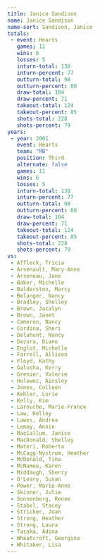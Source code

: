```yaml
---
title: Janice Sandison
name: Janice Sandison
name-sort: Sandison, Janice
totals:
 - event: Hearts
   games: 11
   wins: 6
   losses: 5
   inturn-total: 130
   inturn-percent: 77
   outturn-total: 98
   outturn-percent: 80
   draw-total: 104
   draw-percent: 71
   takeout-total: 124
   takeout-percent: 85
   shots-total: 228
   shots-percent: 79
years:
 - year: 2001
   event: Hearts
   team: "MB"
   position: Third
   alternate: false
   games: 11
   wins: 6
   losses: 5
   inturn-total: 130
   inturn-percent: 77
   outturn-total: 98
   outturn-percent: 80
   draw-total: 104
   draw-percent: 71
   takeout-total: 124
   takeout-percent: 85
   shots-total: 228
   shots-percent: 79
vs:
 - Affleck, Tricia
 - Arsenault, Mary-Anne
 - Arseneau, Jane
 - Baker, Michelle
 - Balderston, Marcy
 - Belanger, Nancy
 - Bradley, Shelley
 - Brown, Jacalyn
 - Brown, Janet
 - Cameron, Nancy
 - Cordina, Sheri
 - Delahunt, Nancy
 - Dezura, Diane
 - Englot, Michelle
 - Farrell, Allison
 - Floyd, Kathy
 - Galusha, Kerry
 - Grenier, Valerie
 - Holowec, Ainsley
 - Jones, Colleen
 - Kehler, Lorie
 - Kelly, Kim
 - Larouche, Marie-France
 - Law, Kelley
 - Lawes, Andrea
 - Lemay, Annie
 - MacCallum, Janice
 - MacDonald, Shelley
 - Materi, Roberta
 - McCagg-Nystrom, Heather
 - McDonald, Tina
 - McNamee, Karen
 - Middaugh, Sherry
 - O'Leary, Susan
 - Power, Marie-Anne
 - Skinner, Julie
 - Sonnenberg, Renee
 - Stabel, Stacey
 - Stricker, Joan
 - Strong, Heather
 - Strong, Laura
 - Tasaka, Adina
 - Wheatcroft, Georgina
 - Whitaker, Lisa
---
```

